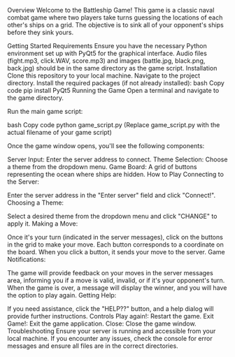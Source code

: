 Overview
Welcome to the Battleship Game! This game is a classic naval combat game where two players take turns guessing the locations of each other's ships on a grid. The objective is to sink all of your opponent's ships before they sink yours.

Getting Started
Requirements
Ensure you have the necessary Python environment set up with PyQt5 for the graphical interface.
Audio files (fight.mp3, click.WAV, score.mp3) and images (battle.jpg, black.png, back.jpg) should be in the same directory as the game script.
Installation
Clone this repository to your local machine.
Navigate to the project directory.
Install the required packages (if not already installed):
bash
Copy code
pip install PyQt5
Running the Game
Open a terminal and navigate to the game directory.

Run the main game script:

bash
Copy code
python game_script.py
(Replace game_script.py with the actual filename of your game script)

Once the game window opens, you'll see the following components:

Server Input: Enter the server address to connect.
Theme Selection: Choose a theme from the dropdown menu.
Game Board: A grid of buttons representing the ocean where ships are hidden.
How to Play
Connecting to the Server:

Enter the server address in the "Enter server" field and click "Connect!".
Choosing a Theme:

Select a desired theme from the dropdown menu and click "CHANGE" to apply it.
Making a Move:

Once it's your turn (indicated in the server messages), click on the buttons in the grid to make your move.
Each button corresponds to a coordinate on the board. When you click a button, it sends your move to the server.
Game Notifications:

The game will provide feedback on your moves in the server messages area, informing you if a move is valid, invalid, or if it's your opponent's turn.
When the game is over, a message will display the winner, and you will have the option to play again.
Getting Help:

If you need assistance, click the "HELP??" button, and a help dialog will provide further instructions.
Controls
Play again!: Restart the game.
Exit Game!: Exit the game application.
Close: Close the game window.
Troubleshooting
Ensure your server is running and accessible from your local machine.
If you encounter any issues, check the console for error messages and ensure all files are in the correct directories.

